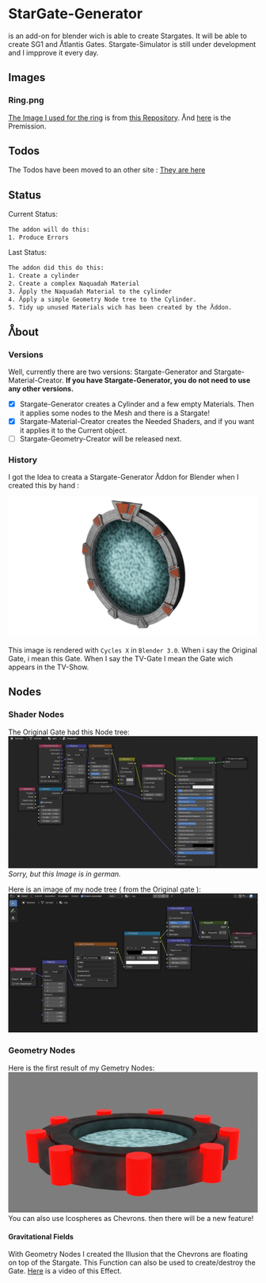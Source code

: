 # StarGate-Generator


is an add-on for blender wich is able to create Stargates. It will be able to create SG1 and ᐰtlantis Gates. 
Stargate-Simulator is still under development and I impprove it every day.

## Images 
### Ring.png
[The Image I used for the ring](https://github.com/DarceyLloyd/StargateSimulator/blob/master/images/ring.png) is from [this Repository](https://github.com/DarceyLloyd/StargateSimulator). ᐰnd [here](https://github.com/DarceyLloyd/StargateSimulator/issues/1#issuecomment-1019465587) is the Premission.     

## Todos

The Todos have been moved to an other site : [They are here](https://github.com/heschy/Stargate-Generator/projects/1?fullscreen=true)

## Status
Current Status:
```
The addon will do this:
1. Produce Errors
```

Last Status:
```
The addon did this do this:
1. Create a cylinder
2. Create a complex Naquadah Material
3. ᐰpply the Naquadah Material to the cylinder
4. ᐰpply a simple Geometry Node tree to the Cylinder.
5. Tidy up unused Materials wich has been created by the ᐰddon.
```
## ᐰbout

### Versions

Well, currently there are two versions: Stargate-Generator and Stargate-Material-Creator. 
**If you have Stargate-Generator, you do not need to use any other versions.**
- [X] Stargate-Generator creates a Cylinder and a few empty Materials. Then it applies some nodes to the Mesh and there is a Stargate!
- [X] Stargate-Material-Creator creates the Needed Shaders, and if you want it applies it to the Current object.
- [ ] Stargate-Geometry-Creator will be released next.

### History

I got the Idea to creata a Stargate-Generator ᐰddon for Blender when I created this by hand :      
       
![IMG_001](img/my_stargate_nogeonodes.png)      
       
This image is rendered with `Cycles X` in `Blender 3.0`.
When i say the Original Gate, i mean this Gate. When I say the TV-Gate I mean the Gate wich appears in the TV-Show.

## Nodes

### Shader Nodes
The Original Gate had this Node tree:
![IMG_002](img/my_stargate_nogeonodes_naquadah.png)
_Sorry, but this Image is in german._

Here is an image of my node tree ( from the Original gate ):     
![IMG_003](img/ring.png)

### Geometry Nodes
Here is the first result of my Gemetry Nodes:
![IMG_004](img/firsttry.png.png)
You can also use Icospheres as Chevrons. then there will be a new feature!

#### Gravitational Fields
With Geometry Nodes I created the Illusion that the Chevrons are floating on top of the Stargate. This Function can also be used to create/destroy the Gate.
[Here](https://heschy.github.io/Stargate-Generator/media/prerender01.mp4) is a video of this Effect.
